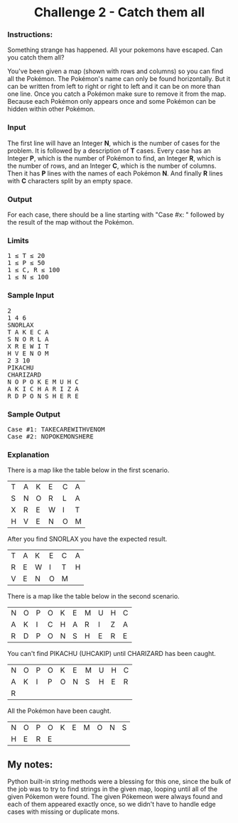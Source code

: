 <h1 align="center">
	Challenge 2 - Catch them all
</h1>

### Instructions:
Something strange has happened. All your pokemons have escaped. Can you catch them all?

You've been given a map (shown with rows and columns) so you can find all the Pokémon. The Pokémon's name can only be found horizontally. But it can be written from left to right or right to left and it can be on more than one line. Once you catch a Pokémon make sure to remove it from the map. Because each Pokémon only appears once and some Pokémon can be hidden within other Pokémon.

### Input
The first line will have an Integer <b>N</b>, which is the number of cases for the problem. It is followed by a description of <b>T</b> cases.
Every case has an Integer <b>P</b>, which is the number of Pokémon to find, an Integer <b>R</b>, which is the number of rows, and an Integer <b>C</b>, which is the number of columns.
Then it has <b>P</b> lines with the names of each Pokémon <b>N</b>. And finally <b>R</b> lines with <b>C</b> characters split by an empty space.

### Output
<p>For each case, there should be a line starting with "Case #x: " followed by the result of the map without the Pokémon.</p>

<h3>Limits</h3>
<pre>
1 &le; T &le; 20
1 &le; P &le; 50
1 &le; C, R &le; 100
1 &le; N &le; 100
</pre>

<h3>Sample Input</h3>
<pre>
2
1 4 6
SNORLAX
T A K E C A
S N O R L A
X R E W I T
H V E N O M
2 3 10
PIKACHU
CHARIZARD
N O P O K E M U H C
A K I C H A R I Z A
R D P O N S H E R E
</pre>
<h3>Sample Output</h3>

<pre>
Case #1: TAKECAREWITHVENOM
Case #2: NOPOKEMONSHERE
</pre>
<h3>Explanation</h3>

<p>
    There is a map like the table below in the first scenario.
</p>

<table class="center-content">
    <tr>
        <td>T</td>
        <td>A</td>
        <td>K</td>
        <td>E</td>
        <td>C</td>
        <td>A</td>
    </tr>
    <tr>
        <td>S</td>
        <td>N</td>
        <td>O</td>
        <td>R</td>
        <td>L</td>
        <td>A</td>
    </tr>
    <tr>
        <td>X</td>
        <td>R</td>
        <td>E</td>
        <td>W</td>
        <td>I</td>
        <td>T</td>
    </tr>
    <tr>
        <td>H</td>
        <td>V</td>
        <td>E</td>
        <td>N</td>
        <td>O</td>
        <td>M</td>
    </tr>
</table>
<p> After you find SNORLAX you have the expected result. </p>
<table class="center-content">
    <tr>
        <td>T</td>
        <td>A</td>
        <td>K</td>
        <td>E</td>
        <td>C</td>
        <td>A</td>
    </tr>
    <tr>
        <td>R</td>
        <td>E</td>
        <td>W</td>
        <td>I</td>
        <td>T</td>
        <td>H</td>
    </tr>
    <tr>
        <td>V</td>
        <td>E</td>
        <td>N</td>
        <td>O</td>
        <td>M</td>
        <td> </td>
    </tr>
</table>
<p>
There is a map like the table below in the second scenario.
</p>
<table class="center-content">
    <tr>
        <td>N</td>
        <td>O</td>
        <td>P</td>
        <td>O</td>
        <td>K</td>
        <td>E</td>
        <td>M</td>
        <td>U</td>
        <td>H</td>
        <td>C</td>
    </tr>
    <tr>
        <td>A</td>
        <td>K</td>
        <td>I</td>
        <td>C</td>
        <td>H</td>
        <td>A</td>
        <td>R</td>
        <td>I</td>
        <td>Z</td>
        <td>A</td>
    </tr>
    <tr>
        <td>R</td>
        <td>D</td>
        <td>P</td>
        <td>O</td>
        <td>N</td>
        <td>S</td>
        <td>H</td>
        <td>E</td>
        <td>R</td>
        <td>E</td>
    </tr>
</table>
<p>
You can't find PIKACHU (UHCAKIP) until CHARIZARD has been caught.
</p>
<table class="center-content">
    <tr>
        <td>N</td>
        <td>O</td>
        <td>P</td>
        <td>O</td>
        <td>K</td>
        <td>E</td>
        <td>M</td>
        <td>U</td>
        <td>H</td>
        <td>C</td>
    </tr>
    <tr>
        <td>A</td>
        <td>K</td>
        <td>I</td>
        <td>P</td>
        <td>O</td>
        <td>N</td>
        <td>S</td>
        <td>H</td>
        <td>E</td>
        <td>R</td>
    </tr>
    <tr>
        <td>R</td>
        <td> </td>
        <td> </td>
        <td> </td>
        <td> </td>
        <td> </td>
        <td> </td>
        <td> </td>
        <td> </td>
        <td> </td>
    </tr>
</table>
<p>
All the Pokémon have been caught.
</p>

<table class="center-content">
    <tr>
        <td>N</td>
        <td>O</td>
        <td>P</td>
        <td>O</td>
        <td>K</td>
        <td>E</td>
        <td>M</td>
        <td>O</td>
        <td>N</td>
        <td>S</td>
    </tr>
    <tr>
        <td>H</td>
        <td>E</td>
        <td>R</td>
        <td>E</td>
        <td> </td>
        <td> </td>
        <td> </td>
        <td> </td>
        <td> </td>
        <td> </td>
    </tr>
</table>

## My notes: 

Python built-in string methods were a blessing for this one, since the bulk of the job was to try to find strings in the given map, looping until all of the given Pókemon were found. The given Pókemeon were always found and each of them appeared exactly once, so we didn't have to handle edge cases with missing or duplicate mons. 
